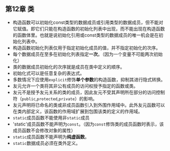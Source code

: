 ## 第12章 类

* 构造函数可以初始化const类型的数据成员或引用类型的数据成员，但不能对它赋值。即它们只能在构造函数的初始化列表中出现，而不能出现在构造函数的函数体里。也就是说初始化引用或const类型的数据成员的唯一机会是在初始化列表中。
* 构造函数初始化列表仅用于指定初始化成员的值，并不指定初始化的次序。
* 每个数据成员在至多在初始化列表指定**一次**。（因为一个变量不可能两次初始化）
* 类的数据成员初始化的次序就是成员在类中定义的顺序。
* 初始化式可以是任意复杂的表达式。
* 多数情况下应使用`explicit`修饰**单个参数**的构造函数，抑制其进行隐式转换。
* 友元允许一个类将其非公有成员的访问权授予指定的函数或类。
* 友元不是授予友元关系的类的成员，因此友元不受其声明所在部分的访问控制符（`public`,`protected`,`private`）的影响。
* 友元声明将已命名的类或非成员函数引入到外围作用域中。此外友元函数可以在类内部定义，该函数的作用域扩展到包围该类的定义的作用域。
* `static`成员函数不能使用非`static`成员
* 'static'成员函数不能声明为`const`。（因为`const`修饰类的成员函数时表示，该成员函数不会修改对象的属性）
* `static`成员函数不能声明为**纯虚函数**。
* `static`数据成员必须在类外定义。 